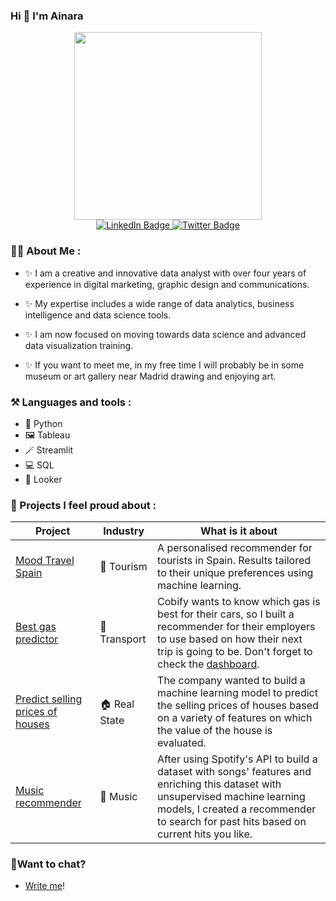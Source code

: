 ### Hi 👋 I'm Ainara

<div id="header" align="center">
  <img src="https://media.giphy.com/media/v1.Y2lkPTc5MGI3NjExdm03ODI5d3M2c3V6NzZncHAzcWtoZHRnZnFuZGpwcHR4aDBybmhtbyZlcD12MV9pbnRlcm5hbF9naWZfYnlfaWQmY3Q9Zw/uB86ZyWQsnFSGYe2sA/giphy.gif" width="300"/>
</div>

<div id="badges" align="center">
  <a href="https://www.linkedin.com/in/ainara-guerra-fdez/">
    <img src="https://img.shields.io/badge/LinkedIn-blue?style=for-the-badge&logo=linkedin&logoColor=white" alt="LinkedIn Badge"/>
  </a>
  <a href="https://twitter.com/AinaraGuerraf">
    <img src="https://img.shields.io/badge/Twitter-blue?style=for-the-badge&logo=twitter&logoColor=white" alt="Twitter Badge"/>
  </a>
</div>

### :woman_technologist: About Me :
- ✨ I am a creative and innovative data analyst with over four years of experience in digital marketing, graphic design and communications. 

- ✨ My expertise includes a wide range of data analytics, business intelligence and data science tools.
  
- ✨ I am now focused on moving towards data science and advanced data visualization training. 

- ✨ If you want to meet me, in my free time I will probably be in some museum or art gallery near Madrid drawing and enjoying art.


### ⚒️ Languages and tools :
- 🐍 Python
- 🖼️ Tableau
- 🪄 Streamlit
- 💻 SQL
- 📝 Looker

### 💼 Projects I feel proud about :

| Project  | Industry | What is it about |
| ------------- | ------------- | ------------- |
| [Mood Travel Spain](https://github.com/ainaraguerraf/final-project-ironhack-data)  | 🧳 Tourism        |   A personalised  recommender for tourists in Spain. Results tailored to their unique preferences using machine learning. |
| [Best gas predictor](https://github.com/ainaraguerraf/technical-challenge-for-cobify) | 🚗 Transport      |   Cobify wants to know which gas is best for their cars, so I built a recommender for their employers to use based on how their next trip is going to be. Don't forget to check the [dashboard](https://github.com/ainaraguerraf/technical-challenge-for-cobify/blob/master/visualizations_conclusions.png). |
| [Predict selling prices of houses](https://github.com/ainaraguerraf/Mid-project-machine-learning) | 🏠 Real State     | The company wanted to build a machine learning model to predict the selling prices of houses based on a variety of features on which the value of the house is evaluated. |
| [Music recommender](https://github.com/ainaraguerraf/Data_Analytics_bootcamp_labs/tree/main/UNIT%208%20-%20HTML%2C%20WEBSCRAPPING%2C%20APIS%2C%20CLUSTERING/5.%20lab-unsupervised-learning-intro) | 🎵 Music    | After using Spotify's API to build a dataset with songs' features and enriching this dataset with unsupervised machine learning models, I created a recommender to search for past hits based on current hits you like. |




### 💬Want to chat? 
- [Write me](https://www.linkedin.com/in/ainaraguerraf/)!

<!--
**ainaraguerraf/ainaraguerraf** is a ✨ _special_ ✨ repository because its `README.md` (this file) appears on your GitHub profile.

Here are some ideas to get you started:

- 🔭 I’m currently working on ...
- 🌱 I’m currently learning ...
- 👯 I’m looking to collaborate on ...
- 🤔 I’m looking for help with ...
- 💬 Ask me about ...
- 📫 How to reach me: ...
- 😄 Pronouns: ...
- ⚡ Fun fact: ...
-->
